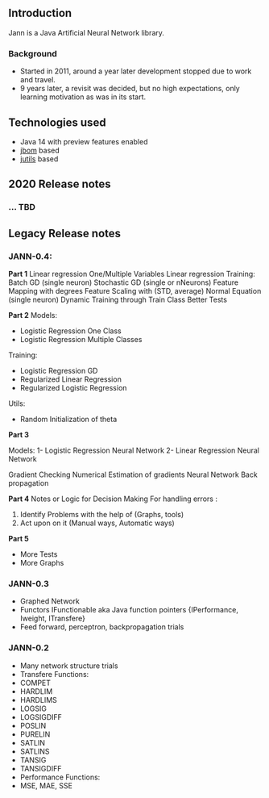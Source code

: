 ## Introduction
Jann is a Java Artificial Neural Network library. 

### Background
* Started in 2011, around a year later development stopped due to work and travel.
* 9 years later, a revisit was decided, but no high expectations, only learning motivation as was in its start. 

## Technologies used
* Java 14 with preview features enabled
* [jbom](https://github.com/memoria-io/jbom) based
* [jutils](https://github.com/memoria-io/jutils) based

## 2020 Release notes
### ... TBD 

## Legacy Release notes
### JANN-0.4:
**Part 1**
Linear regression One/Multiple Variables
Linear regression Training:
Batch GD (single neuron)
Stochastic GD (single or nNeurons)
Feature Mapping with degrees
Feature Scaling with (STD, average)
Normal Equation (single neuron)
Dynamic Training through Train Class
Better Tests

**Part 2**
Models:

* Logistic Regression One Class
* Logistic Regression Multiple Classes

Training:

* Logistic Regression GD
* Regularized Linear Regression
* Regularized Logistic Regression

Utils:

* Random Initialization of theta

**Part 3**

Models:
1- Logistic Regression Neural Network
2- Linear Regression Neural Network

Gradient Checking
Numerical Estimation of gradients
Neural Network Back propagation

**Part 4**
Notes or Logic for Decision Making For handling errors :

1. Identify Problems with the help of (Graphs, tools)
2. Act upon on it (Manual ways, Automatic ways)

**Part 5**

* More Tests 
* More Graphs

### JANN-0.3
* Graphed Network
* Functors IFunctionable aka Java function pointers {IPerformance, Iweight, ITransfere}
* Feed forward, perceptron, backpropagation trials

### JANN-0.2

* Many network structure trials
* Transfere Functions:
* COMPET
* HARDLIM
* HARDLIMS
* LOGSIG
* LOGSIGDIFF
* POSLIN
* PURELIN
* SATLIN
* SATLINS
* TANSIG
* TANSIGDIFF
* Performance Functions:
* MSE, MAE, SSE
